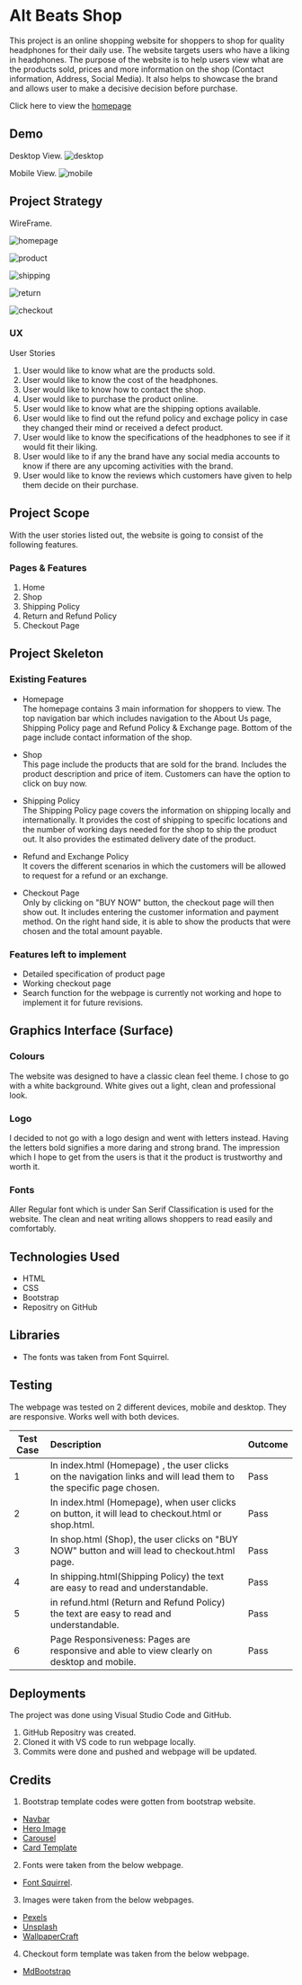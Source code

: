 # <b>Alt Beats Shop</b>
This project is an online shopping website for shoppers to shop for quality headphones for their daily use. The website targets users who have a liking in headphones. The purpose of the website is to help users view what are the products sold, prices and more information on the shop (Contact information, Address, Social Media). It also helps to showcase the brand and allows user to make a decisive decision before purchase. 

Click here to view the [homepage](https://darylnzl.github.io/TGC-Project-1/)

## Demo

Desktop View.
![desktop](/images/readme/desktop.png "desktop")

Mobile View.
![mobile](/images/readme/mobile.png "mobile")

## Project Strategy

WireFrame. 

![homepage](/images/wireframe/homepage.png "homepage")

![product](/images/wireframe/product.png "product")

![shipping](/images/wireframe/shipping.png "shipping")

![return](/images/wireframe/return.png "return")

![checkout](/images/wireframe/checkout.png "checkout")

### UX

User Stories
1. User would like to know what are the products sold.
2. User would like to know the cost of the headphones.
3. User would like to know how to contact the shop.
4. User would like to purchase the product online. 
5. User would like to know what are the shipping options available. 
6. User would like to find out the refund policy and exchage policy in case they changed their mind or received a defect product.
7. User would like to know the specifications of the headphones to see if it would fit their liking. 
8. User would like to if any the brand have any social media accounts to know if there are any upcoming activities with the brand.
9. User would like to know the reviews which customers have given to help them decide on their purchase.

## Project Scope

With the user stories listed out, the website is going to consist of the following features.

### Pages & Features
1. Home
2. Shop
3. Shipping Policy
4. Return and Refund Policy
5. Checkout Page


## Project Skeleton

### Existing Features
- Homepage\
The homepage contains 3 main information for shoppers to view. The top navigation bar which includes navigation to the About Us page, Shipping Policy page and Refund Policy & Exchange page. Bottom of the page include contact information of the shop. 

- Shop\
This page include the products that are sold for the brand. Includes the product description and price of item. Customers can have the option to click on buy now. 

- Shipping Policy\
The Shipping Policy page covers the information on shipping locally and internationally. It provides the cost of shipping to specific locations and the number of working days needed for the shop to ship the product out. It also provides the estimated delivery date of the product. 

- Refund and Exchange Policy\
It covers the different scenarios in which the customers will be allowed to request for a refund or an exchange. 

- Checkout Page\
Only by clicking on "BUY NOW" button, the checkout page will then show out. It includes entering the customer information and payment method. On the right hand side, it is able to show the products that were chosen and the total amount payable. 

### Features left to implement
- Detailed specification of product page
- Working checkout page
- Search function for the webpage is currently not working and hope to implement it for future revisions. 

## Graphics Interface (Surface)

### Colours
The website was designed to have a classic clean feel theme. I chose to go with a white background. White gives out a light, clean and professional look. 

### Logo
I decided to not go with a logo design and went with letters instead. Having the letters bold signifies a more daring and strong brand. The impression which I hope to get from the users is that it the product is trustworthy and worth it. 

### Fonts
Aller Regular font which is under San Serif Classification is used for the website. The clean and neat writing allows shoppers to read easily and comfortably. 

## Technologies Used

- HTML
- CSS
- Bootstrap
- Repositry on GitHub

## Libraries
- The fonts was taken from Font Squirrel. 

## Testing

The webpage was tested on 2 different devices, mobile and desktop. They are responsive. Works well with both devices. 

| Test Case  | Description          | Outcome  |
| ------------- |:-------------| -----|
| 1         | In index.html (Homepage) , the user clicks on the navigation links and will lead them to the specific page chosen. | Pass |
| 2        | In index.html (Homepage), when user clicks on button, it will lead to checkout.html or shop.html. | Pass |
|3 | In shop.html (Shop), the user clicks on "BUY NOW" button and will lead to checkout.html page. | Pass|
| 4 | In shipping.html(Shipping Policy) the text are easy to read and understandable. | Pass |
| 5 | in refund.html (Return and Refund Policy) the text are easy to read and understandable. | Pass | 
| 6 | Page Responsiveness: Pages are responsive and able to view clearly on desktop and mobile. | Pass|



## Deployments

The project was done using Visual Studio Code and GitHub. 

1) GitHub Repositry was created. 
2) Cloned it with VS code to run webpage locally.
3) Commits were done and pushed and webpage will be updated. 

## Credits

1) Bootstrap template codes were gotten from bootstrap website. 
- [Navbar](https://getbootstrap.com/docs/4.0/components/navbar/)
- [Hero Image](https://www.w3schools.com/howto/howto_css_hero_image.asp)
- [Carousel](https://www.w3schools.com/bootstrap/bootstrap_carousel.asp)
- [Card Template](https://getbootstrap.com/docs/4.0/components/card/)

2) Fonts were taken from the below webpage. 
- [Font Squirrel](https://www.fontsquirrel.com/). 

3) Images were taken from the below webpages.
- [Pexels](https://www.pexels.com/search/Headphones/)
- [Unsplash](https://unsplash.com/s/photos/headphones)
- [WallpaperCraft](https://wallpaperscraft.com/download/headphones_hand_levitation_131113/1920x1080)

4) Checkout form template was taken from the below webpage.
- [MdBootstrap](https://mdbootstrap.com/snippets/jquery/mdbootstrap/102381)



